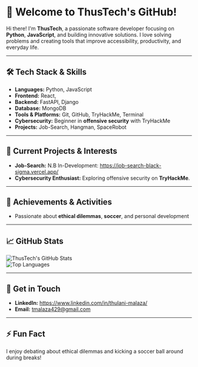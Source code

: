 # 👋 Welcome to ThusTech's GitHub!

Hi there! I'm **ThusTech**, a passionate software developer focusing on **Python**, **JavaScript**, and building innovative solutions. I love solving problems and creating tools that improve accessibility, productivity, and everyday life.

---

## 🛠️ Tech Stack & Skills
- **Languages:** Python, JavaScript  
- **Frontend:** React,  
- **Backend:** FastAPI, Django
- **Database:** MongoDB  
- **Tools & Platforms:** Git, GitHub, TryHackMe, Terminal  
- **Cybersecurity:** Beginner in **offensive security** with TryHackMe  
- **Projects:** Job-Search, Hangman, SpaceRobot  

---

## 🚀 Current Projects & Interests  
- **Job-Search:** N.B In-Development: https://job-search-black-sigma.vercel.app/  
- **Cybersecurity Enthusiast:** Exploring offensive security on **TryHackMe**.  

---

## 🏅 Achievements & Activities  
- Passionate about **ethical dilemmas**, **soccer**, and personal development  

---

## 📈 GitHub Stats
![ThusTech's GitHub Stats](https://github-readme-stats.vercel.app/api?username=ThusTech&show_icons=true&theme=radical)  
![Top Languages](https://github-readme-stats.vercel.app/api/top-langs/?username=ThusTech&layout=compact&theme=radical)

---

## 💬 Get in Touch
- **LinkedIn:** https://www.linkedin.com/in/thulani-malaza/ 
- **Email:** tmalaza429@gmail.com  

---

## ⚡ Fun Fact  
I enjoy debating about ethical dilemmas and kicking a soccer ball around during breaks!
